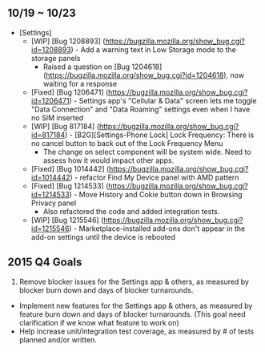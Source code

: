 ## 10/19 ~ 10/23

- [Settings]
	- [WIP] [Bug 1208893] (https://bugzilla.mozilla.org/show_bug.cgi?id=1208893) - Add a warning text in Low Storage mode to the storage panels
		- Raised a question on [Bug 1204618] (https://bugzilla.mozilla.org/show_bug.cgi?id=1204618), now waiting for a response
	- [Fixed] [Bug 1206471] (https://bugzilla.mozilla.org/show_bug.cgi?id=1206471) - Settings app's "Cellular & Data" screen lets me toggle "Data Connection" and "Data Roaming" settings even when I have no SIM inserted
	- [WIP] [Bug 817184] (https://bugzilla.mozilla.org/show_bug.cgi?id=817184) - [B2G][Settings-Phone Lock] Lock Frequency: There is no cancel button to back out of the Lock Frequency Menu
		- The change on select component will be system wide. Need to assess how it would impact other apps.
	- [Fixed] [Bug 1014442] (https://bugzilla.mozilla.org/show_bug.cgi?id=1014442) - refactor Find My Device panel with AMD pattern
	- [Fixed] [Bug 1214533] (https://bugzilla.mozilla.org/show_bug.cgi?id=1214533) - Move History and Cokie button down in Browsing Privacy panel
		- Also refactored the code and added integration tests.
	- [WIP] [Bug 1215546] (https://bugzilla.mozilla.org/show_bug.cgi?id=1215546) - Marketplace-installed add-ons don't appear in the add-on settings until the device is rebooted


## 2015 Q4 Goals

1. Remove blocker issues for the Settings app & others, as measured by blocker burn down and days of blocker turnarounds.
- Implement new features for the Settings app & others, as measured by feature burn down and days of blocker turnarounds. (This goal need clarification if we know what feature to work on)
- Help increase unit/integration test coverage, as measured by # of tests planned and/or written.

